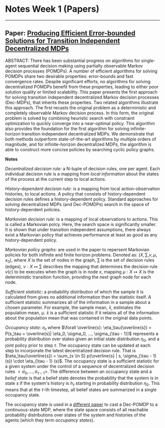 # Notes Week 1 (Papers)

---

## Paper: [Producing Efficient Error-bounded Solutions for Transition Independent Decentralized MDPs](https://hal.science/file/index/docid/918066/filename/fp721-Dibangoye.pdf)

ABSTRACT: There has been substantial progress on algorithms for single-agent sequential decision making using partially observable Markov decision processes (POMDPs). A number of efficient algorithms for solving POMDPs share two desirable properties: error-bounds and fast convergence rates. Despite significant efforts, no algorithms for solving decentralized POMDPs benefit from these properties, leading to either poor solution quality or limited scalability. This paper presents the first approach for solving transition independent decentralized Markov decision processes (Dec-MDPs), that inherits these properties. Two related algorithms illustrate this approach. The first recasts the original problem as a deterministic and completely observable Markov decision process. In this form, the original problem is solved by combining heuristic search with constraint optimization to quickly converge into a near-optimal policy. This algorithm also provides the foundation for the first algorithm for solving infinite-horizon transition independent decentralized MDPs. We demonstrate that both methods outperform state-of-the-art algorithms by multiple orders of magnitude, and for infinite-horizon decentralized MDPs, the algorithm is able to construct more concise policies by searching cyclic policy graphs.

**Notes**

*Decentralized decision rule:* a N-tuple of decision rules, one per agent. Each individual decision rule is a mapping from *local information* about the states of the process at the current step to local actions.

*History-dependent decision rule:* is a mapping from local action-observation histories, to local actions. A policy that consists of history-dependent decision rules defines a history-dependent policy. Standard approaches for solving decentralized MDPs (and Dec-POMDPs) search in the space of history-dependent policies.

*Markovian decision rule:* is a mapping of local observations to actions. This is called a Markovian polcy. Here, the search space is significantly smaller. It is shown that under transition independent assumptions, there always exist a Markovian policy that achieves performance at least as good as any history-dependent policy.

*Markovian policy graphs:* are used in the paper to repersent Markovian policies for both inifinite and finite horizon problems. Denoted as: ($X, \sum, v, \mu, x_0$), where $X$ is the set of nodes in the graph, $\sum$ is the set of decision rules (edges), $v: X \mapsto \sum$ describes the mapping that determines the decision rule $v(c)$ to be executes when the graph is in node $x$, mapping $\mu: X \mapsto X$ is the deterministic transition function, providing the next graph node for each node.

*Sufficient statistic*: a probability distribution of which the sample it is calculated from gives no additional information than the statistic itself. A sufficient statistic summarizes all of the information in a sample about a chosen parameter. For example, the sample mean, x̄, estimates the population mean, μ. x̄ is a sufficient statistic if it retains all of the information about the population mean that was contained in the original data points.

*Occupancy state*: $\eta_\tau$ where $\forall \overline{s}: \eta_\tau(\overline{s}) = P(s_\tau = \overline{s}| \eta_0, \sigma_0, ..., \sigma_{\tau - 1})$ represents a probability distribution over states given an initial state distribution $\eta_0$, and a joint policy prior to step $\tau$. The occupancy state can be updated at each step to incorporate the latest decentralized decision rule. That is $\eta_\tau(\overline{s}) = \sum_{s \in S} p(\overline{s} | s, \sigma_{\tau - 1}(s)) \cdot \eta_{\tau - 1} (s)$. The occupancy state is a sufficient statistic for a given system under the control of a sequence of decentralized decision rules $<\sigma_0, ... ,\sigma_{\tau - 1}>$. The difference between an occupancy state and a *belief state* is that a belief state denotes the probability that the system is in state $s$ if the system's history is $h_\tau$ starting in probability distribution $\eta_0$. This means that at the $\tau$-th timestep, all belief states are summarized in a single occupancy state. 

The occupancy state is used in a [different paper](https://www.ijcai.org/Proceedings/13/Papers/024.pdf) to cast a Dec-POMDP to a continuous-state MDP, where the state space consists of all reachable probability distributions over states of the system and histories of the agents (which they term *occupancy states*).